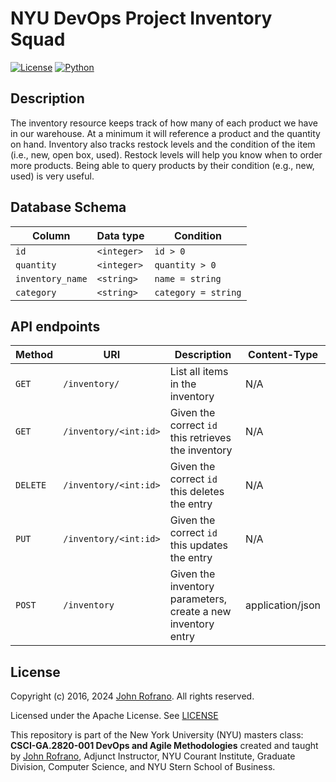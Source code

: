 # NYU DevOps Project Inventory Squad

[![License](https://img.shields.io/badge/License-Apache_2.0-blue.svg)](https://opensource.org/licenses/Apache-2.0)
[![Python](https://img.shields.io/badge/Language-Python-blue.svg)](https://python.org/)

## Description

The inventory resource keeps track of how many of each product we have in our warehouse. At a minimum it will reference a product and the quantity on hand. Inventory also tracks restock levels and the condition of the item (i.e., new, open box, used). Restock levels will help you know when to order more products. Being able to query products by their condition (e.g., new, used) is very useful.

## Database Schema
| Column | Data type | Condition |
| --- | --- | --- |
| `id` | `<integer>` | `id > 0` |
| `quantity` | `<integer>` | `quantity > 0` |
| `inventory_name` | `<string>` | `name = string` |
| `category` | `<string>` | `category = string` |

## API endpoints

| Method | URI | Description | Content-Type |
| --- | --- | ------ | --- |
| `GET` | `/inventory/` | List all items in the inventory | N/A |
| `GET` | `/inventory/<int:id>` | Given the correct `id` this retrieves the inventory | N/A |
| `DELETE` | `/inventory/<int:id>` | Given the correct `id` this deletes the entry | N/A |
| `PUT` | `/inventory/<int:id>` | Given the correct `id` this updates the entry | N/A |
| `POST` | `/inventory` | Given the inventory parameters, create a new inventory entry | application/json |

## License

Copyright (c) 2016, 2024 [John Rofrano](https://www.linkedin.com/in/JohnRofrano/). All rights reserved.

Licensed under the Apache License. See [LICENSE](LICENSE)

This repository is part of the New York University (NYU) masters class: **CSCI-GA.2820-001 DevOps and Agile Methodologies** created and taught by [John Rofrano](https://cs.nyu.edu/~rofrano/), Adjunct Instructor, NYU Courant Institute, Graduate Division, Computer Science, and NYU Stern School of Business.
